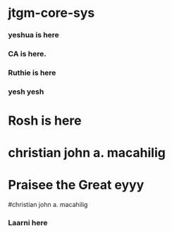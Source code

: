 # jtgm-core-sys

### yeshua is here

### CA is here.

### Ruthie is here



### yesh yesh 

# Rosh is here

# christian john a. macahilig
# Praisee the Great eyyy

#christian john a. macahilig

### Laarni here